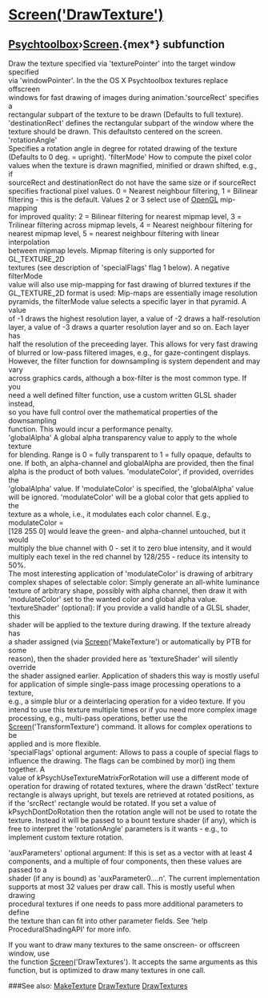 # [Screen('DrawTexture')](Screen-DrawTexture) 
## [Psychtoolbox](Pyschtoolbox)&#8250;[Screen](Screen).{mex*} subfunction


Draw the texture specified via 'texturePointer' into the target window specified  
via 'windowPointer'. In the the OS X Psychtoolbox textures replace offscreen  
windows for fast drawing of images during animation.'sourceRect' specifies a  
rectangular subpart of the texture to be drawn (Defaults to full texture).  
'destinationRect' defines the rectangular subpart of the window where the  
texture should be drawn. This defaultsto centered on the screen. 'rotationAngle'  
Specifies a rotation angle in degree for rotated drawing of the texture  
(Defaults to 0 deg. = upright). 'filterMode' How to compute the pixel color  
values when the texture is drawn magnified, minified or drawn shifted, e.g., if  
sourceRect and destinationRect do not have the same size or if sourceRect  
specifies fractional pixel values. 0 = Nearest neighbour filtering, 1 = Bilinear  
filtering - this is the default. Values 2 or 3 select use of [OpenGL](OpenGL) mip-mapping  
for improved quality: 2 = Bilinear filtering for nearest mipmap level, 3 =  
Trilinear filtering across mipmap levels, 4 = Nearest neighbour filtering for  
nearest mipmap level, 5 = nearest neighbour filtering with linear interpolation  
between mipmap levels. Mipmap filtering is only supported for GL\_TEXTURE\_2D  
textures (see description of 'specialFlags' flag 1 below). A negative filterMode  
value will also use mip-mapping for fast drawing of blurred textures if the  
GL\_TEXTURE\_2D format is used: Mip-maps are essentially image resolution  
pyramids, the filterMode value selects a specific layer in that pyramid. A value  
of -1 draws the highest resolution layer, a value of -2 draws a half-resolution  
layer, a value of -3 draws a quarter resolution layer and so on. Each layer has  
half the resolution of the preceeding layer. This allows for very fast drawing  
of blurred or low-pass filtered images, e.g., for gaze-contingent displays.  
However, the filter function for downsampling is system dependent and may vary  
across graphics cards, although a box-filter is the most common type. If you  
need a well defined filter function, use a custom written GLSL shader instead,  
so you have full control over the mathematical properties of the downsampling  
function. This would incur a performance penalty.  
'globalAlpha' A global alpha transparency value to apply to the whole texture  
for blending. Range is 0 = fully transparent to 1 = fully opaque, defaults to  
one. If both, an alpha-channel and globalAlpha are provided, then the final  
alpha is the product of both values. 'modulateColor', if provided, overrides the  
'globalAlpha' value. If 'modulateColor' is specified, the 'globalAlpha' value  
will be ignored. 'modulateColor' will be a global color that gets applied to the  
texture as a whole, i.e., it modulates each color channel. E.g., modulateColor =  
[128 255 0] would leave the green- and alpha-channel untouched, but it would  
multiply the blue channel with 0 - set it to zero blue intensity, and it would  
multiply each texel in the red channel by 128/255 - reduce its intensity to 50%.  
The most interesting application of 'modulateColor' is drawing of arbitrary  
complex shapes of selectable color: Simply generate an all-white luminance  
texture of arbitrary shape, possibly with alpha channel, then draw it with  
'modulateColor' set to the wanted color and global alpha value.  
'textureShader' (optional): If you provide a valid handle of a GLSL shader, this  
shader will be applied to the texture during drawing. If the texture already has  
a shader assigned (via [Screen](Screen)('MakeTexture') or automatically by PTB for some  
reason), then the shader provided here as 'textureShader' will silently override  
the shader assigned earlier. Application of shaders this way is mostly useful  
for application of simple single-pass image processing operations to a texture,  
e.g., a simple blur or a deinterlacing operation for a video texture. If you  
intend to use this texture multiple times or if you need more complex image  
processing, e.g., multi-pass operations, better use the  
[Screen](Screen)('TransformTexture') command. It allows for complex operations to be  
applied and is more flexible.  
'specialFlags' optional argument: Allows to pass a couple of special flags to  
influence the drawing. The flags can be combined by mor() ing them together. A  
value of kPsychUseTextureMatrixForRotation will use a different mode of  
operation for drawing of rotated textures, where the drawn 'dstRect' texture  
rectangle is always upright, but texels are retrieved at rotated positions, as  
if the 'srcRect' rectangle would be rotated. If you set a value of  
kPsychDontDoRotation then the rotation angle will not be used to rotate the  
texture. Instead it will be passed to a bount texture shader (if any), which is  
free to interpret the 'rotationAngle' parameters is it wants - e.g., to  
implement custom texture rotation.  
  
'auxParameters' optional argument: If this is set as a vector with at least 4  
components, and a multiple of four components, then these values are passed to a  
shader (if any is bound) as 'auxParameter0....n'. The current implementation  
supports at most 32 values per draw call. This is mostly useful when drawing  
procedural textures if one needs to pass more additional parameters to define  
the texture than can fit into other parameter fields. See 'help  
ProceduralShadingAPI' for more info.   
  
If you want to draw many textures to the same onscreen- or offscreen window, use  
the function [Screen](Screen)('DrawTextures'). It accepts the same arguments as this  
function, but is optimized to draw many textures in one call.  


###See also:
[MakeTexture](Screen-MakeTexture) [DrawTexture](Screen-DrawTexture) [DrawTextures](Screen-DrawTextures)
